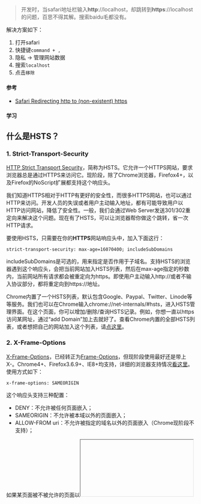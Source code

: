 > 开发时，当safari地址栏输入**http**://localhost，却跳转到**https**://localhost的问题，百思不得其解。搜索baidu毛都没有。

解决方案如下：

1. 打开safari
2. 快捷键`command + ,`
3. 隐私 -> 管理网站数据
4. 搜索`localhost`
5. 点击`移除`



#### 参考

* [Safari Redirecting http to (non-existent) https](https://apple.stackexchange.com/questions/215077/safari-redirecting-http-to-non-existent-https)



#### 学习

## 什么是HSTS？

### 1. Strict-Transport-Security

[HTTP Strict Transport Security](http://tools.ietf.org/html/rfc6797)，简称为HSTS。它允许一个HTTPS网站，要求浏览器总是通过HTTPS来访问它。现阶段，除了Chrome浏览器，Firefox4+，以及Firefox的NoScript扩展都支持这个响应头。

我们知道HTTPS相对于HTTP有更好的安全性，而很多HTTPS网站，也可以通过HTTP来访问。开发人员的失误或者用户主动输入地址，都有可能导致用户以HTTP访问网站，降低了安全性。一般，我们会通过Web Server发送301/302重定向来解决这个问题。现在有了HSTS，可以让浏览器帮你做这个跳转，省一次HTTP请求。

要使用HSTS，只需要在你的**HTTPS**网站响应头中，加入下面这行：

```http
strict-transport-security: max-age=16070400; includeSubDomains
```

includeSubDomains是可选的，用来指定是否作用于子域名。支持HSTS的浏览器遇到这个响应头，会把当前网站加入HSTS列表，然后在max-age指定的秒数内，当前网站所有请求都会被重定向为https。即使用户主动输入http://或者不输入协议部分，都将重定向到https://地址。

Chrome内置了一个HSTS列表，默认包含Google、Paypal、Twitter、Linode等等服务。我们也可以在Chrome输入chrome://net-internals/#hsts，进入HSTS管理界面。在这个页面，你可以增加/删除/查询HSTS记录。例如，你想一直以https访问某网址，通过“add Domain”加上去就好了。查看Chrome内置的全部HSTS列表，或者想把自己的网站加入这个列表，请[点这里](http://www.chromium.org/sts)。

### 2. X-Frame-Options

[X-Frame-Options](http://tools.ietf.org/html/draft-ietf-websec-x-frame-options-01)，已经转正为[Frame-Options](http://tools.ietf.org/html/draft-ietf-websec-frame-options-00)，但现阶段使用最好还是带上X-。Chrome4+、Firefox3.6.9+、IE8+均支持，详细的浏览器支持情况[看这里](https://developer.mozilla.org/en-US/docs/HTTP/X-Frame-Options?redirectlocale=en-US&redirectslug=The_X-FRAME-OPTIONS_response_header#Browser_compatibility)。使用方式如下：

```http
x-frame-options: SAMEORIGIN
```

这个响应头支持三种配置：

- DENY：不允许被任何页面嵌入；
- SAMEORIGIN：不允许被本域以外的页面嵌入；
- ALLOW-FROM uri：不允许被指定的域名以外的页面嵌入（Chrome现阶段不支持）；

如果某页面被不被允许的页面以<iframe>或<frame>的形式嵌入，IE会显示类似于“此内容无法在框架中显示”的提示信息，Chrome和Firefox都会在控制台打印信息。由于嵌入的页面不会加载，这就减少了点击劫持（Clickjacking）的发生。

### 3. X-XSS-Protection

顾名思义，这个响应头是用来防范XSS的。较早我是在介绍IE8的文章里看到这个，现在主流浏览器都支持，并且默认都开启了XSS保护，用这个header可以关闭它。它有几种配置：

- 0：禁用XSS保护；
- 1：启用XSS保护；
- 1; mode=block：启用XSS保护，并在检查到XSS攻击时，停止渲染页面（例如IE8中，检查到攻击时，整个页面会被一个#替换）；

浏览器提供的XSS保护机制并不完美，但是开启后仍然可以提升攻击难度，总之没有特别的理由，不要关闭它。

### 4. X-Content-Type-Options

互联网上的资源有各种类型，通常浏览器会根据响应头的Content-Type字段来分辨它们的类型。例如："text/html"代表html文档，"image/png"是PNG图片，"text/css"是CSS样式文档。然而，有些资源的Content-Type是错的或者未定义。这时，某些浏览器会启用MIME-sniffing来猜测该资源的类型，解析内容并执行。

例如，我们即使给一个html文档指定Content-Type为"text/plain"，在IE8-中这个文档依然会被当做html来解析。利用浏览器的这个特性，攻击者甚至可以让原本应该解析为图片的请求被解析为JavaScript。通过下面这个响应头可以禁用浏览器的类型猜测行为：

```http
X-Content-Type-Options: nosniff
```

这个响应头的值只能是nosniff，可用于IE8+和Chrome。另外，它还被Chrome用于扩展下载，[见这里](https://developer.chrome.com/extensions/hosting.html)。

### 5. X-Content-Security-Policy

这个响应头主要是用来定义页面可以加载哪些资源，减少XSS的发生。之前单独介绍过，请点击继续浏览：Content Security Policy介绍。

### 别人怎么用

最后，我们来看看几个实际案例：

Google+，使用了这几个本文提到的响应头：

```http
BASHx-content-type-options: nosniff  x-frame-options: SAMEORIGIN  x-xss-protection: 1; mode=block
```

Twitter使用了这些：

```http
BASHstrict-transport-security: max-age=631138519  x-frame-options: SAMEORIGIN  x-xss-protection: 1; mode=block
```

PayPal的：

```http
BASHX-Frame-Options: SAMEORIGIN  Strict-Transport-Security: max-age=14400
```

Facebook则使用了这些（配置了详细的CSP，关闭了XSS保护）：

```http
BASHstrict-transport-security: max-age=60  x-content-type-options: nosniff  x-frame-options: DENY  x-xss-protection: 0  content-security-policy: default-src *;script-src https://*.facebook.com http://*.facebook.com https://*.fbcdn.net http://*.fbcdn.net *.facebook.net *.google-analytics.com *.virtualearth.net *.google.com 127.0.0.1:* *.spotilocal.com:* chrome-extension://lifbcibllhkdhoafpjfnlhfpfgnpldfl 'unsafe-inline' 'unsafe-eval' https://*.akamaihd.net http://*.akamaihd.net;style-src * 'unsafe-inline';connect-src https://*.facebook.com http://*.facebook.com https://*.fbcdn.net http://*.fbcdn.net *.facebook.net *.spotilocal.com:* https://*.akamaihd.net ws://*.facebook.com:* http://*.akamaihd.net https://fb.scanandcleanlocal.com:*;
```
